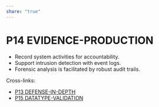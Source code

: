 ```yaml
---  
share: "true"  
---  
```

# P14 EVIDENCE-PRODUCTION  
- Record system activities for accountability.  
- Support intrusion detection with event logs.  
- Forensic analysis is facilitated by robust audit trails.  
  
Cross-links:  
- [P13 DEFENSE-IN-DEPTH](./P13%20DEFENSE-IN-DEPTH.md)  
- [P15 DATATYPE-VALIDATION](./P15%20DATATYPE-VALIDATION.md)  
  
